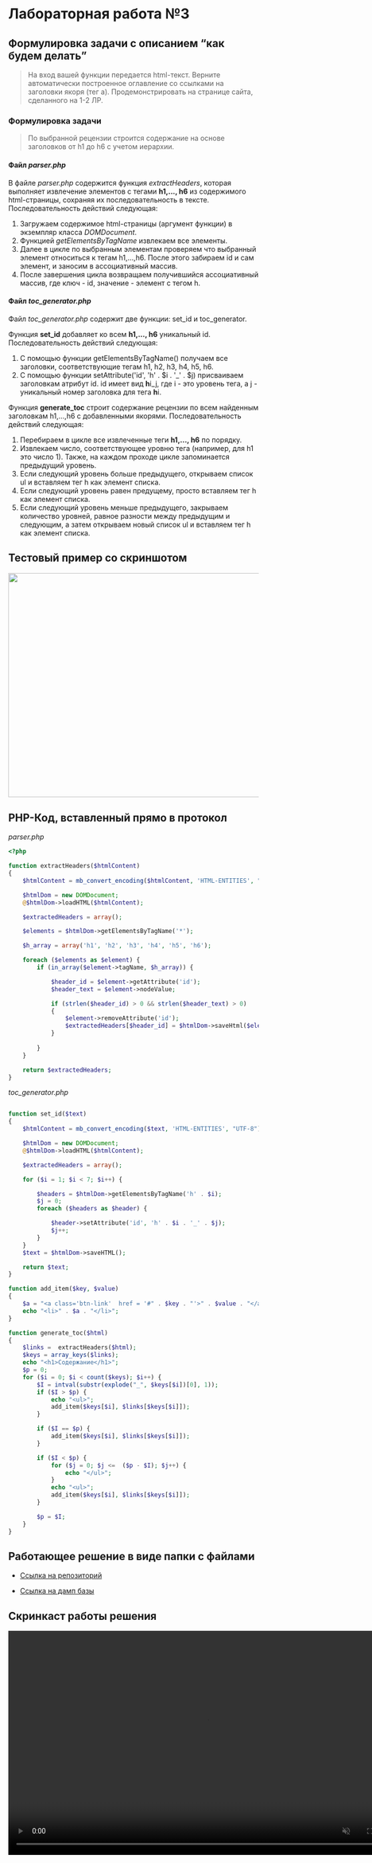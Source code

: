# Лабораторная работа №3

## Формулировка задачи с описанием “как будем делать”

> На вход вашей функции передается html-текст. Верните автоматически построенное оглавление со ссылками на заголовки якоря (тег a). Продемонстрировать на странице сайта, сделанного  на 1-2 ЛР.

### Формулировка задачи

> По выбранной рецензии строится содержание на основе заголовков от h1 до h6 с учетом иерархии.

#### Файл *parser.php*

В файле *parser.php* содержится функция *extractHeaders*, которая выполняет извлечение элементов с тегами **h1,..., h6** из содержимого html-страницы, сохраняя их последовательность в тексте. Последовательность действий следующая:

1. Загружаем содержимое html-страницы (аргумент функции) в экземпляр класса *DOMDocument*.
2. Функцией *getElementsByTagName* извлекаем все элементы.
3. Далее в цикле по выбранным элементам проверяем что выбранный элемент относиться к тегам h1,...,h6. После этого забираем id и сам элемент, и заносим в ассоциативный массив.
4. После завершения цикла возвращаем получившийся ассоциативный массив, где ключ - id, значение - элемент с тегом h.


#### Файл *toc_generator.php*

Файл *toc_generator.php* содержит две функции: set_id и toc_generator.

Функция **set_id** добавляет ко всем **h1,..., h6** уникальный id.
Последовательность действий следующая:
1. С помощью функции getElementsByTagName() получаем все заголовки, соответствующие тегам h1, h2, h3, h4, h5, h6.
2. С помощью функции setAttribute('id', 'h' . $i . '_' . $j) присваиваем заголовкам атрибут id. id имеет вид **h**i_j, где i - это уровень тега, а j - уникальный номер заголовка для тега **h**i.

Функция **generate_toc** строит содержание рецензии по всем найденным заголовкам h1,...,h6 с добавленными якорями.
Последовательность действий следующая:
1. Перебираем в цикле все извлеченные теги **h1,..., h6** по порядку.
2. Извлекаем число, соответствующее уровню тега (например, для h1 это число 1). Также, на каждом проходе цикле запоминается предыдущий уровень.
3. Если следующий уровень больше предыдущего, открываем список ul и вставляем тег h как элемент списка.
4. Если следующий уровень равен предущему, просто вставляем тег h как элемент списка.
5. Если следующий уровень меньше предыдущего, закрываем количество уровней, равное разности между предыдущим и следующим, а затем открываем новый список ul и вставляем тег h как элемент списка.

## Тестовый пример со скриншотом

<img  src = "img/lab3/1.png" width="800" height="450">

## PHP-Код, вставленный прямо в протокол

*parser.php*

```php
<?php

function extractHeaders($htmlContent)
{
    $htmlContent = mb_convert_encoding($htmlContent, 'HTML-ENTITIES', "UTF-8");

    $htmlDom = new DOMDocument;
    @$htmlDom->loadHTML($htmlContent);

    $extractedHeaders = array();

    $elements = $htmlDom->getElementsByTagName('*');

    $h_array = array('h1', 'h2', 'h3', 'h4', 'h5', 'h6');

    foreach ($elements as $element) {
        if (in_array($element->tagName, $h_array)) {

            $header_id = $element->getAttribute('id');
            $header_text = $element->nodeValue;

            if (strlen($header_id) > 0 && strlen($header_text) > 0)
            {
                $element->removeAttribute('id');
                $extractedHeaders[$header_id] = $htmlDom->saveHtml($element);
            }
                
        }
    }

    return $extractedHeaders;
}


```

*toc_generator.php*

```php

function set_id($text)
{
    $htmlContent = mb_convert_encoding($text, 'HTML-ENTITIES', "UTF-8");

    $htmlDom = new DOMDocument;
    @$htmlDom->loadHTML($htmlContent);

    $extractedHeaders = array();

    for ($i = 1; $i < 7; $i++) {

        $headers = $htmlDom->getElementsByTagName('h' . $i);
        $j = 0;
        foreach ($headers as $header) {

            $header->setAttribute('id', 'h' . $i . '_' . $j);
            $j++;
        }
    }
    $text = $htmlDom->saveHTML();

    return $text;
}

function add_item($key, $value)
{
    $a = "<a class='btn-link'  href = '#" . $key . "'>" . $value . "</a>";
    echo "<li>" . $a . "</li>";
}

function generate_toc($html)
{
    $links =  extractHeaders($html);
    $keys = array_keys($links);
    echo "<h1>Содержание</h1>";
    $p = 0;
    for ($i = 0; $i < count($keys); $i++) {
        $I = intval(substr(explode("_", $keys[$i])[0], 1));
        if ($I > $p) {
            echo "<ul>";
            add_item($keys[$i], $links[$keys[$i]]);
        }

        if ($I == $p) {
            add_item($keys[$i], $links[$keys[$i]]);
        }

        if ($I < $p) {
            for ($j = 0; $j <=  ($p - $I); $j++) {
                echo "</ul>";
            }
            echo "<ul>";
            add_item($keys[$i], $links[$keys[$i]]);
        }

        $p = $I;
    }
}
```

## Работающее решение в виде папки с файлами

* [Ссылка на репозиторий](https://github.com/book-e-shop/book-e-shop/tree/297c125aba41d9a5fc465d7508960a63f9562f2f)

* [Ссылка на дамп базы](https://github.com/book-e-shop/book-e-shop/blob/master/book_shop%20%D0%9B%D0%A0%203.sql)

## Скринкаст работы решения

<video  muted controls width="800" height="450" src = "videos/lab3/1.mp4"></video>
